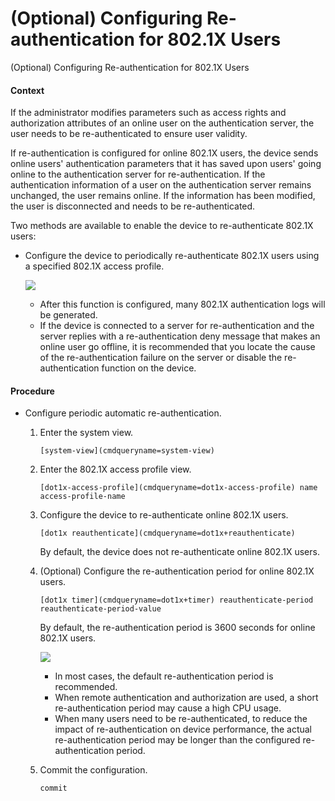 (Optional) Configuring Re-authentication for 802.1X Users
=========================================================

(Optional) Configuring Re-authentication for 802.1X Users

#### Context

If the administrator modifies parameters such as access rights and authorization attributes of an online user on the authentication server, the user needs to be re-authenticated to ensure user validity.

If re-authentication is configured for online 802.1X users, the device sends online users' authentication parameters that it has saved upon users' going online to the authentication server for re-authentication. If the authentication information of a user on the authentication server remains unchanged, the user remains online. If the information has been modified, the user is disconnected and needs to be re-authenticated.

Two methods are available to enable the device to re-authenticate 802.1X users:

* Configure the device to periodically re-authenticate 802.1X users using a specified 802.1X access profile.
  
  ![](public_sys-resources/note_3.0-en-us.png) 
  + After this function is configured, many 802.1X authentication logs will be generated.
  + If the device is connected to a server for re-authentication and the server replies with a re-authentication deny message that makes an online user go offline, it is recommended that you locate the cause of the re-authentication failure on the server or disable the re-authentication function on the device.


#### Procedure

* Configure periodic automatic re-authentication.
  1. Enter the system view.
     
     
     ```
     [system-view](cmdqueryname=system-view)
     ```
  2. Enter the 802.1X access profile view.
     
     
     ```
     [dot1x-access-profile](cmdqueryname=dot1x-access-profile) name access-profile-name
     ```
  3. Configure the device to re-authenticate online 802.1X users.
     
     
     ```
     [dot1x reauthenticate](cmdqueryname=dot1x+reauthenticate)
     ```
     
     By default, the device does not re-authenticate online 802.1X users.
  4. (Optional) Configure the re-authentication period for online 802.1X users.
     
     
     ```
     [dot1x timer](cmdqueryname=dot1x+timer) reauthenticate-period reauthenticate-period-value
     ```
     
     By default, the re-authentication period is 3600 seconds for online 802.1X users.
     
     ![](public_sys-resources/note_3.0-en-us.png) 
     + In most cases, the default re-authentication period is recommended.
     + When remote authentication and authorization are used, a short re-authentication period may cause a high CPU usage.
     + When many users need to be re-authenticated, to reduce the impact of re-authentication on device performance, the actual re-authentication period may be longer than the configured re-authentication period.
  5. Commit the configuration.
     
     
     ```
     commit
     ```
